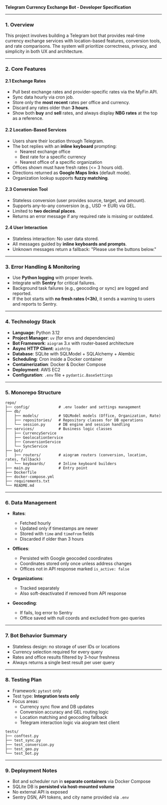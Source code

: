 **Telegram Currency Exchange Bot - Developer Specification**

---

### 1. Overview

This project involves building a Telegram bot that provides real-time currency exchange services with location-based features, conversion tools, and rate comparisons. The system will prioritize correctness, privacy, and simplicity in both UX and architecture.

---

### 2. Core Features

#### 2.1 Exchange Rates
- Pull best exchange rates and provider-specific rates via the MyFin API.
- Sync data hourly via cron job.
- Store only the **most recent** rates per office and currency.
- Discard any rates older than **3 hours**.
- Show both **buy** and **sell** rates, and always display **NBG rates** at the top as a reference.

#### 2.2 Location-Based Services
- Users share their location through Telegram.
- The bot replies with an **inline keyboard** prompting:
  - Nearest exchange office
  - Best rate for a specific currency
  - Nearest office of a specific organization
- Offices shown must have fresh rates (<= 3 hours old).
- Directions returned as **Google Maps links** (default mode).
- Organization lookup supports **fuzzy matching**.

#### 2.3 Conversion Tool
- Stateless conversion (user provides source, target, and amount).
- Supports any-to-any conversion (e.g., USD -> EUR) via GEL.
- Limited to **two decimal places**.
- Returns an error message if any required rate is missing or outdated.

#### 2.4 User Interaction
- Stateless interaction: No user data stored.
- All messages guided by **inline keyboards and prompts**.
- Unknown messages return a fallback: "Please use the buttons below."

---

### 3. Error Handling & Monitoring

- Use **Python logging** with proper levels.
- Integrate with **Sentry** for critical failures.
- Background task failures (e.g., geocoding or sync) are logged and reported.
- If the bot starts with **no fresh rates (<3h)**, it sends a warning to users and reports to Sentry.

---

### 4. Technology Stack

- **Language**: Python 3.12
- **Project Manager**: `uv` (for envs and dependencies)
- **Bot Framework**: `aiogram` 3.x with router-based architecture
- **Async HTTP Client**: `aiohttp`
- **Database**: SQLite with SQLModel + SQLAlchemy + Alembic
- **Scheduling**: Cron inside a Docker container
- **Containerization**: Docker & Docker Compose
- **Deployment**: AWS EC2
- **Configuration**: `.env` file + `pydantic.BaseSettings`

---

### 5. Monorepo Structure

```
repo/
├── config/             # .env loader and settings management
├── db/
│   ├── models/         # SQLModel models (Office, Organization, Rate)
│   ├── repositories/   # Repository classes for DB operations
│   └── session.py      # DB engine and session handling
├── services/           # Business logic classes
│   ├── CurrencyService
│   ├── GeolocationService
│   ├── ConversionService
│   └── SyncService
├── bot/
│   ├── routers/        # aiogram routers (conversion, location, rates, fallback)
│   └── keyboards/      # Inline keyboard builders
├── main.py             # Entry point
├── Dockerfile
├── docker-compose.yml
├── requirements.txt
└── README.md
```

---

### 6. Data Management

- **Rates**:
  - Fetched hourly
  - Updated only if timestamps are newer
  - Stored with `time` and `timeFrom` fields
  - Discarded if older than 3 hours

- **Offices**:
  - Persisted with Google geocoded coordinates
  - Coordinates stored only once unless address changes
  - Offices not in API response marked `is_active: false`

- **Organizations**:
  - Tracked separately
  - Also soft-deactivated if removed from API response

- **Geocoding**:
  - If fails, log error to Sentry
  - Office saved with null coords and excluded from geo queries

---

### 7. Bot Behavior Summary

- Stateless design: no storage of user IDs or locations
- Currency selection required for every query
- Rates and office results filtered by 3-hour freshness
- Always returns a single best result per user query

---

### 8. Testing Plan

- Framework: `pytest` only
- Test type: **Integration tests only**
- Focus areas:
  - Currency sync flow and DB updates
  - Conversion accuracy and GEL routing logic
  - Location matching and geocoding fallback
  - Telegram interaction logic via aiogram test client

```
tests/
├── conftest.py
├── test_sync.py
├── test_conversion.py
├── test_geo.py
└── test_bot.py
```

---

### 9. Deployment Notes

- Bot and scheduler run in **separate containers** via Docker Compose
- SQLite DB is **persisted via host-mounted volume**
- No external API is exposed
- Sentry DSN, API tokens, and city name provided via `.env`
